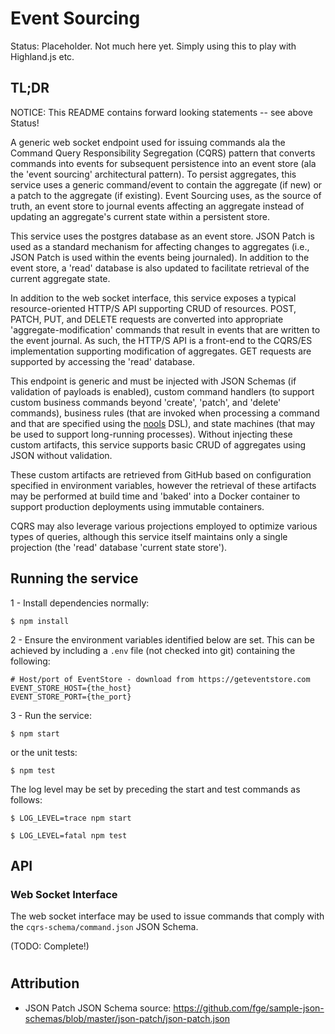 # Event Sourcing

Status:  Placeholder. Not much here yet. Simply using this to play with Highland.js etc.

## TL;DR

NOTICE: This README contains forward looking statements -- see above Status!

A generic web socket endpoint used for issuing commands ala the Command Query Responsibility Segregation (CQRS) pattern that converts commands into events for subsequent persistence into an event store (ala the 'event sourcing' architectural pattern). To persist aggregates, this service uses a generic command/event to contain the aggregate (if new) or a patch to the aggregate (if existing). Event Sourcing uses, as the source of truth, an event store to journal events affecting an aggregate instead of updating an aggregate's current state within a persistent store.

This service uses the postgres database as an event store. JSON Patch is used as a standard mechanism for affecting changes to aggregates (i.e., JSON Patch is used within the events being journaled). In addition to the event store, a 'read' database is also updated to facilitate retrieval of the current aggregate state.

In addition to the web socket interface, this service exposes a typical resource-oriented HTTP/S API supporting CRUD of resources. POST, PATCH, PUT, and DELETE requests are converted into appropriate 'aggregate-modification' commands that result in events that are written to the event journal. As such, the HTTP/S API is a front-end to the CQRS/ES implementation supporting modification of aggregates. GET requests are supported by accessing the 'read' database.

This endpoint is generic and must be injected with JSON Schemas (if validation of payloads is enabled), custom command handlers (to support custom business commands beyond 'create', 'patch', and 'delete' commands), business rules (that are invoked when processing a command and that are specified using the [nools]() DSL), and state machines (that may be used to support long-running processes). Without injecting these custom artifacts, this service supports basic CRUD of aggregates using JSON without validation.

These custom artifacts are retrieved from GitHub based on configuration specified in environment variables, however the retrieval of these artifacts may be performed at build time and 'baked' into a Docker container to support production deployments using immutable containers.

CQRS may also leverage various projections employed to optimize various types of queries, although this service itself maintains only a single projection (the 'read' database 'current state store').

## Running the service

1 - Install dependencies normally:

```
$ npm install
```

2 - Ensure the environment variables identified below are set. This can be achieved by including a ``.env`` file (not checked into git) containing the following:

```
# Host/port of EventStore - download from https://geteventstore.com
EVENT_STORE_HOST={the_host}
EVENT_STORE_PORT={the_port}
```

3 - Run the service:

```
$ npm start
```

or the unit tests:

```
$ npm test
```

The log level may be set by preceding the start and test commands as follows:

```
$ LOG_LEVEL=trace npm start
```

```
$ LOG_LEVEL=fatal npm test
```

## API

### Web Socket Interface

The web socket interface may be used to issue commands that comply with the `cqrs-schema/command.json` JSON Schema.

(TODO: Complete!)
#

## Attribution

* JSON Patch JSON Schema source:  https://github.com/fge/sample-json-schemas/blob/master/json-patch/json-patch.json

